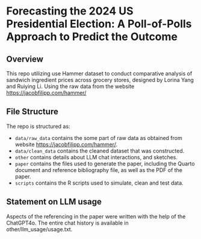 # Forecasting the 2024 US Presidential Election: A Poll-of-Polls Approach to Predict the Outcome

## Overview

This repo utilizing use Hammer dataset to conduct comparative analysis of sandwich ingredient prices across grocery stores, designed by Lorina Yang and Ruiying Li. Using the raw data from the website https://jacobfilipp.com/hammer/

## File Structure

The repo is structured as:

-   `data/raw_data` contains the some part of raw data as obtained from website https://jacobfilipp.com/hammer/.
-   `data/clean_data`  contains the cleaned dataset that was constructed.
-   `other` contains details about LLM chat interactions, and sketches.
-   `paper` contains the files used to generate the paper, including the Quarto document and reference bibliography file, as well as the PDF of the paper. 
-   `scripts` contains the R scripts used to simulate, clean and test data.

## Statement on LLM usage

Aspects of the referencing in the paper were written with the help of the ChatGPT4o. 
The entire chat history is available in other/llm_usage/usage.txt.
